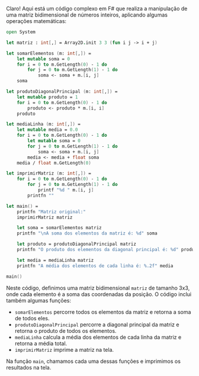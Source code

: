 Claro! Aqui está um código complexo em F# que realiza a manipulação de uma matriz bidimensional de números inteiros, aplicando algumas operações matemáticas:

```fsharp
open System

let matriz : int[,] = Array2D.init 3 3 (fun i j -> i + j)

let somarElementos (m: int[,]) =
    let mutable soma = 0
    for i = 0 to m.GetLength(0) - 1 do
        for j = 0 to m.GetLength(1) - 1 do
            soma <- soma + m.[i, j]
    soma

let produtoDiagonalPrincipal (m: int[,]) =
    let mutable produto = 1
    for i = 0 to m.GetLength(0) - 1 do
        produto <- produto * m.[i, i]
    produto

let mediaLinha (m: int[,]) =
    let mutable media = 0.0
    for i = 0 to m.GetLength(0) - 1 do
        let mutable soma = 0
        for j = 0 to m.GetLength(1) - 1 do
            soma <- soma + m.[i, j]
        media <- media + float soma
    media / float m.GetLength(0)

let imprimirMatriz (m: int[,]) =
    for i = 0 to m.GetLength(0) - 1 do
        for j = 0 to m.GetLength(1) - 1 do
            printf "%d " m.[i, j]
        printfn ""

let main() =
    printfn "Matriz original:"
    imprimirMatriz matriz

    let soma = somarElementos matriz
    printfn "\nA soma dos elementos da matriz é: %d" soma

    let produto = produtoDiagonalPrincipal matriz
    printfn "O produto dos elementos da diagonal principal é: %d" produto

    let media = mediaLinha matriz
    printfn "A média dos elementos de cada linha é: %.2f" media

main()
```

Neste código, definimos uma matriz bidimensional `matriz` de tamanho 3x3, onde cada elemento é a soma das coordenadas da posição. O código inclui também algumas funções:

- `somarElementos` percorre todos os elementos da matriz e retorna a soma de todos eles.
- `produtoDiagonalPrincipal` percorre a diagonal principal da matriz e retorna o produto de todos os elementos.
- `mediaLinha` calcula a média dos elementos de cada linha da matriz e retorna a média total.
- `imprimirMatriz` imprime a matriz na tela.

Na função `main`, chamamos cada uma dessas funções e imprimimos os resultados na tela.